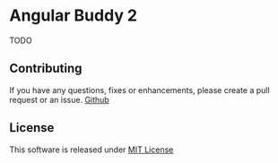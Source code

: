 # Angular Buddy 2

TODO

## Contributing
If you have any questions, fixes or enhancements, please create a pull request or an issue.
[Github](https://github.com/DrMueller/AngularBuddy2)

## License
This software is released under [MIT License](http://www.opensource.org/licenses/mit-license.php)
